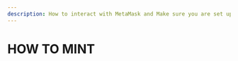 ```yaml
---
description: How to interact with MetaMask and Make sure you are set up correctly.
---
```


# HOW TO MINT

